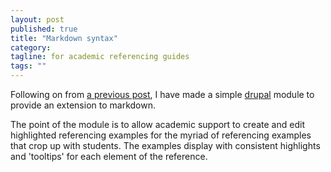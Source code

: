 ```yaml
---
layout: post
published: true
title: "Markdown syntax"
category: 
tagline: for academic referencing guides
tags: ""
---
```


Following on from [a previous post](http://tombola.github.io/geekery/2014/02/14/markdown-referencing/), I have made a simple [drupal](http://drupal.org) module to provide an extension to markdown.

The point of the module is to allow academic support to create and edit highlighted referencing examples for the myriad of referencing examples that crop up with students. The examples display with consistent highlights and 'tooltips' for each element of the reference.